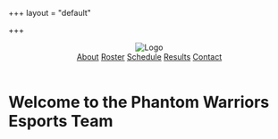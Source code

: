 +++
layout = "default"

+++
<header>
  <img src="{{ .Site.BaseURL }}/img/logo.png" alt="Logo">
  <nav>
    <a href="#">About</a>
    <a href="#">Roster</a>
    <a href="#">Schedule</a>
    <a href="#">Results</a>
    <a href="#">Contact</a>
  </nav>
</header>
<div class="hero">
  <h1>Welcome to the Phantom Warriors Esports Team</h1>
</div>